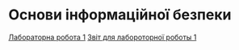 # Основи інформаційної безпеки

[Лабораторна робота 1](https://github.com/anton-babych/ib-2course)
[Звіт для лабороторної роботы 1](https://github.com/anton-babych/ib-2course/edit/master/README.md)
